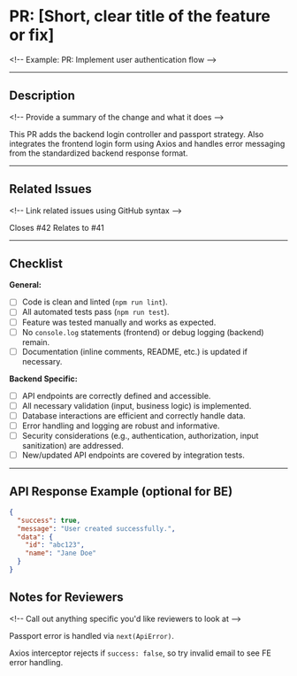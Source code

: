 # PR: [Short, clear title of the feature or fix]

\<\!-- Example: PR: Implement user authentication flow --\>

---

## Description

\<\!-- Provide a summary of the change and what it does --\>

This PR adds the backend login controller and passport strategy.
Also integrates the frontend login form using Axios and handles error messaging from the standardized backend response format.

---

## Related Issues

\<\!-- Link related issues using GitHub syntax --\>

Closes #42
Relates to #41

---

## Checklist

**General:**

- [ ] Code is clean and linted (`npm run lint`).
- [ ] All automated tests pass (`npm run test`).
- [ ] Feature was tested manually and works as expected.
- [ ] No `console.log` statements (frontend) or debug logging (backend) remain.
- [ ] Documentation (inline comments, README, etc.) is updated if necessary.

**Backend Specific:**

- [ ] API endpoints are correctly defined and accessible.
- [ ] All necessary validation (input, business logic) is implemented.
- [ ] Database interactions are efficient and correctly handle data.
- [ ] Error handling and logging are robust and informative.
- [ ] Security considerations (e.g., authentication, authorization, input sanitization) are addressed.
- [ ] New/updated API endpoints are covered by integration tests.

---

## API Response Example (optional for BE)

```json
{
  "success": true,
  "message": "User created successfully.",
  "data": {
    "id": "abc123",
    "name": "Jane Doe"
  }
}
```

## Notes for Reviewers

\<\!-- Call out anything specific you'd like reviewers to look at --\>

Passport error is handled via `next(ApiError)`.

Axios interceptor rejects if `success: false`, so try invalid email to see FE error handling.
